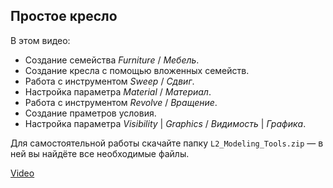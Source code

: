 ## Простое кресло

В этом видео:

- Создание семейства _Furniture_ / _Мебель_.
- Создание кресла с помощью вложенных семейств.
- Работа с инструментом _Sweep_ / _Сдвиг_.
- Настройка параметра _Material_ / _Материал_.
- Работа с инструментом _Revolve_ / _Вращение_.
- Создание праметров условия.
- Настройка параметра _Visibility_ | _Graphics_ / _Видимость_ | _Графика_.

Для самостоятельной работы скачайте папку `L2_Modeling_Tools.zip` — в ней вы найдёте все необходимые файлы.  

[Video](https://player.softculture.cc/embed/online/RFA/RFA_9.16.03_L2-1_Modeling_Tools)
